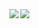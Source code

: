 <img align="left" src="https://github-readme-stats-jwattik.vercel.app/api?username=jwattik&show_icons=true&hide_border=true&theme=dark&include_all_commits=true&range=is_up_to_date" />

<!--
<img align="left" src="https://github-readme-stats-jwattik.vercel.app/api/top-langs/?username=jwattik&show_icons=true&hide_border=true&theme=dark&langs_count=8&layout=compact" />
-->

<img align="left" src="https://github-readme-stats-jwattik.vercel.app/api/wakatime?username=jwattik&theme=dark&hide_border=true&api_domain=3300ea08-eb79-4435-bbb3-e6b86788dc93">

<!--
**jwattik/jwattik** is a ✨ _special_ ✨ repository because its `README.md` (this file) appears on your GitHub profile.

Here are some ideas to get you started:

- 🔭 I’m currently working on ...
- 🌱 I’m currently learning ...
- 👯 I’m looking to collaborate on ...
- 🤔 I’m looking for help with ...
- 💬 Ask me about ...
- 📫 How to reach me: ...
- 😄 Pronouns: ...
- ⚡ Fun fact: ...
-->
